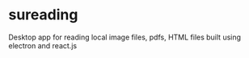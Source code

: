 # sureading
Desktop app for reading local image files, pdfs, HTML files built using electron and react.js
